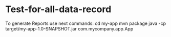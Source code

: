 # Test-for-all-data-record

To generate Reports use next commands:
cd my-app
mvn package
java -cp target/my-app-1.0-SNAPSHOT.jar com.mycompany.app.App
